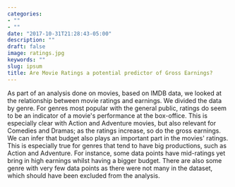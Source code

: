 ```yaml
---
categories:
- ""
- ""
date: "2017-10-31T21:28:43-05:00"
description: ""
draft: false
image: ratings.jpg
keywords: ""
slug: ipsum
title: Are Movie Ratings a potential predictor of Gross Earnings?
---
```


As part of an analysis done on movies, based on IMDB data, we looked at the relationship between movie ratings and  earnings. We divided the data by genre.
For genres most popular with the general public, ratings do seem to be an indicator of a movie's performance at the box-office. This is especially clear with Action and Adventure movies, but also relevant for Comedies and Dramas; as the ratings increase, so do the gross earnings. We can infer that budget also plays an important part in the movies' ratings. This is especially true for genres that tend to have big productions, such as Action and Adventure. For instance, some data points have mid-ratings yet bring in high earnings whilst having a bigger budget.
There are also some genre with very few data points as there were not many in the dataset, which should have been excluded from the analysis.

